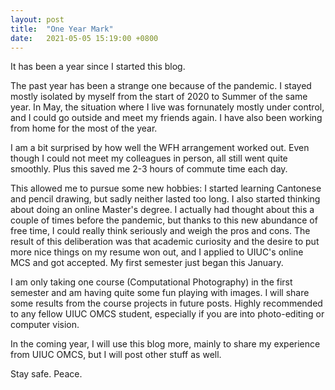 ```yaml
---
layout: post
title:  "One Year Mark"
date:   2021-05-05 15:19:00 +0800
---
```


It has been a year since I started this blog.

The past year has been a strange one because of the pandemic.
I stayed mostly isolated by myself from the start of 2020 to Summer of the same
year.
In May, the situation where I live was fornunately mostly under control, and I
could go outside and meet my friends again.
I have also been working from home for the most of the year.

I am a bit surprised by how well the WFH arrangement worked out.
Even though I could not meet my colleagues in person, all still went quite
smoothly.
Plus this saved me 2-3 hours of commute time each day.

This allowed me to pursue some new hobbies: I started learning Cantonese and
pencil drawing, but sadly neither lasted too long.
I also started thinking about doing an online Master's degree.
I actually had thought about this a couple of times before the pandemic,
but thanks to this new abundance of free time, I could really think seriously
and weigh the pros and cons.
The result of this deliberation was that academic curiosity and the desire to
put more nice things on my resume won out, and I applied to UIUC's online MCS
and got accepted.
My first semester just began this January.

I am only taking one course (Computational Photography) in the first semester
and am having quite some fun playing with images.
I will share some results from the course projects in future posts.
Highly recommended to any fellow UIUC OMCS student, especially if you are into
photo-editing or computer vision.

In the coming year, I will use this blog more, mainly to share my experience
from UIUC OMCS, but I will post other stuff as well.

Stay safe. Peace.
